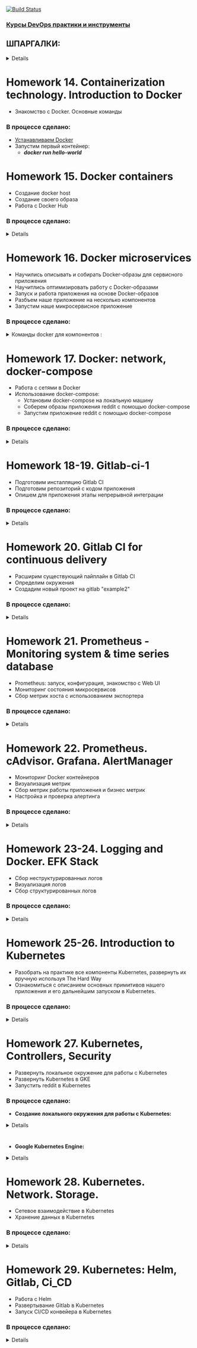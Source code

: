 [![Build Status](https://travis-ci.org/stv2509/microservices.svg?branch=master)](https://travis-ci.org/stv2509/microservices)


### [Курсы DevOps практики и инструменты](https://otus.ru/lessons/devops-praktiki-i-instrumenty/)


## ШПАРГАЛКИ:
<details><p>

## [Шпаргалка-1 с командами Docker](https://habr.com/ru/company/flant/blog/336654/)

## [Шпаргалка-2 с командами Docker](https://github.com/eon01/DockerCheatSheet)

## [Большой Docker FAQ: отвечаем на самые важные вопросы](https://xakep.ru/2015/06/04/docker-faq/)

## [Драйверы которые поддерживает docker-machine](https://docs.docker.com/machine/drivers/)

# [Grok-patterns](https://github.com/logstash-plugins/logstash-patterns-core/blob/master/patterns/grok-patterns)

#
# GOOGLE_APPLICATION_CREDENTIALS

<details><p>

```bash
API APIs & services -> Credentials. Create Credentials -> Service account key

New service account
Service account name любое
Role: owner
Key type: JSON
Create
export GOOGLE_APPLICATION_CREDENTIALS="[PATH]"
```
</p></details>

</p></details>

#
# Homework 14. Containerization technology. Introduction to Docker

 - Знакомство с Docker. Основные команды

### В процессе сделано:

 - [Устанавливаем Docker](https://docs.docker.com/install/linux/docker-ce/ubuntu/)
 - Запустим первый контейнер:
   - ***docker run hello-world***


# Homework 15. Docker containers

- Создание docker host
- Создание своего образа
- Работа с Docker Hub
 
### В процессе сделано:
<details>

- [Установим Docker machine](https://docs.docker.com/machine/install-machine/). docker-machine - встроенный в докер инструмент для создания хостов и установки на них docker engine. Имеет поддержку облаков и систем виртуализации (Virtualbox, GCP и др.)
- Создадим образ на GCP:
```bash
$ export GOOGLE_APPLICATION_CREDENTIALS=$HOME/gce-credentials.json
$ export GOOGLE_PROJECT=_ваш-проект_ (docker-234216)
$ docker-machine create --driver google \
--google-zone europe-west1-b \
--google-machine-type g1-small \
--google-machine-image $(gcloud compute images list --filter ubuntu-1604-lts --uri) \
docker-host
```
- <details><p>
  <summary>Создадим приложение монолит docker-monolith/ :</summary>
  
  - **docker-monolith/Dockerfile** - текстовое описание нашего образа

  - **docker-monolith/mongod.conf** - преподготовленный конфиг для mongodb

  - **docker-monolith/db_config** - содержит переменную со ссылкой на mongodb

  - **docker-monolith/start.sh** - скрипт запуска приложения

  - **docker-monolith/default-allow-9292.sh** - скрипт для проверки firewall

  </p></details>

- Выполним команду, чтобы собрать свой образ:
  - ***$ docker build -t reddit:latest .*** (Точка в конце обязательна, она указывает на путь до Docker-контекста, флаг -t задает тег для собранного образа)
- Запустить наш контейнер и проверим результат:
  - ***$ docker run --name reddit -d --network=host reddit:latest***
  - ***$ docker-machine ls***
- Разрешим входящий TCP-трафик на порт 9292, выполним:
  - ***docker-monolith/default-allow-9292.sh***
- **Docker Hub** - это облачный registry сервис от компании Docker. В него можно выгружать и загружать из него докер образы.
- Аутентифицируемся на docker hub и загрузим наш образ для использования в будущем:
  - ***$ docker login***
  - ***$ docker tag reddit:latest <your-login>/otus-reddit:1.0***
  - ***$ docker push <your-login>/otus-reddit:1.0***
</p></details>

#  
# Homework 16. Docker microservices

- Научились описывать и собирать Docker-образы для сервисного приложения
- Научитлись оптимизировать работу с Docker-образами
- Запуск и работа приложения на основе Docker-образов
- Разбъем наше приложение на несколько компонентов
- Запустим наше микросервисное приложение

### В процессе сделано:

<details><p>
<summary>Команды docker для компонентов :</summary>

#
- Соберем образы с нашими сервисами:
```
docker pull mongo:latest 
docker build -t stv2509/post:2.0 ./post-py 
docker build -t stv2509/comment:2.0 ./comment 
docker build -t stv2509/ui:2.0 ./ui
```
- Создадим специальную bridge-сеть **"reddit** для контейнеров, так как сетевые алиасы не работают в сети по умолчанию:
```
docker network create reddit
docker run -d --network=reddit --network-alias=post_db --network-alias=comment_db mongo:latest
docker run -d --network=reddit --network-alias=post stv2509/post:2.0
docker run -d --network=reddit --network-alias=comment stv2509/comment:2.0
docker run -d --network=reddit -p 9292:9292 stv2509/ui:2.0
```
- Запустим наши контейнеры:
```
docker volume create reddit_db

docker run -d --network=reddit -v reddit_db:/data/db --network-alias=post_db --network-alias=comment_db mongo:latest
docker run -d --network=reddit --network-alias=post stv2509/post:2.0
docker run -d --network=reddit --network-alias=comment stv2509/comment:2.0
docker run -d --network=reddit -p 9292:9292 stv2509/ui:2.0
```
</p></details>

#  
# Homework 17. Docker: network, docker-compose

- Работа с сетями в Docker
- Использование docker-compose:
  - Установим docker-compose на локальную машину
  - Соберем образы приложения reddit с помощью docker-compose
  - Запустим приложение reddit с помощью docker-compose

### В процессе сделано:

<details><p>

- None network driver:
  - ***docker run -ti --rm --network none joffotron/docker-net-tools -c ifconfig***
- Host network driver:
  - ***docker run -ti --rm --network host joffotron/docker-net-tools -c ifconfig***
  - ***docker-machine ssh docker-host ifconfig***
- Остановите все запущенные контейнеры:
  - ***docker kill $(docker ps -q)***
- Docker networks:
  - ***sudo ln -s /var/run/docker/netns /var/run/netns***
  - ***sudo ip netns***
- Bridge network driver:
  - Создадим bridge-сеть в docker:
    - ***docker network create reddit --driver bridge***
  - Запустим наш проект reddit с использованием bridge-сети и присвоим контейнерам имена
    - ***--name <name> (можно задать только 1 имя)***
    - ***--network-alias <alias-name> (можно задать множество алиасов)***
  ```bash
  > docker run -d --network=reddit --network-alias=post_db --networkalias=comment_db mongo:latest
  > docker run -d --network=reddit --network-alias=post <your-login>/post:1.0
  > docker run -d --network=reddit --network-alias=comment <your-login>/comment:1.0
  > docker run -d --network=reddit -p 9292:9292 <your-login>/ui:1.0
  ```
  - Запустим наш проект в 2-х bridge сетях:
    - Создадим docker-сети
	```bash
	> docker network create back_net --subnet=10.0.2.0/24
	> docker network create front_net --subnet=10.0.1.0/24
	```
	- Запустим контейнеры:
	```bash
	> docker run -d --network=front_net -p 9292:9292 --name ui <your-login>/ui:1.0
    > docker run -d --network=back_net --name comment <your-login>/comment:1.0
    > docker run -d --network=back_net --name post <your-login>/post:1.0
    > docker run -d --network=back_net --name mongo_db --network-alias=post_db --network-alias=comment_db mongo:latest
	```
	- Docker при инициализации контейнера может подключить к нему только 1 сеть. Поэтому нужно поместить контейнеры post и comment в обе сети.
	```bash
	> docker network connect <network> <container>
	> docker network connect front_net post
	> docker network connect front_net comment
	```
- Docker-compose
  - [Установка dockercompose](https://docs.docker.com/compose/install/#install-compose)
  - запустим приложение из директории **src/:**
    - ***docker-compose up -d -p new_project_name***
	- ***docker-compose ps***
  - Параметризованные параметры хранятся в отдельном файл c расширением **src/.env**
</p></details>
  
#  
# Homework 18-19. Gitlab-ci-1

- Подготовим инсталляцию Gitlab CI
- Подготовим репозиторий с кодом приложения
- Опишем для приложения этапы непрерывной интеграции

### В процессе сделано:

<details><p>

- Создадим instance при помощи terraform
  ```bash
  cd gitlab-ci/terraform/stage
  terraform apply
  TERRAFORM_STAGE="/vagrant_data/microservices/gitlab-ci/terraform/stage"
  export TERRAFORM_STAGE
  ```
- При помощи ansible установим docker и gitlab-ci
  - для установки docker используем готовую роль **"geerlingguy.docker"**
  - ansible запустит скрипт docker-compose.sh, кторый сгенерит файл docker-compose.yml, подставив ip-address из terraform
  - установим gitlab-ci, при помощи shell-модуля, т.к. ansible не работает с версией "docker-compose > 0.19"
  ```bash
  cd gitlab-ci/ansible
  ansible-playbook playbooks/gitlab-docker.yml
  ```
- Создадим группу "homework" и проект "example" в gitlab-ci, добавим в него новую ветку "gitlab-ci-1"
```bash
> git checkout -b gitlab-ci-1
> git remote add gitlab http://\<your-vm-ip\>/homework/example.git
> git push gitlab gitlab-ci-1
```
- Добавим в репозиторий файл ".gitlab-ci.yml"
- Запустим Runner и зарегистрируем его в интерактивном режиме
  - *http://\<your-vm-ip\>/ -> Settings -> CI/CD -> Runners settings*
  - *$ /srv/gitlab/start-runner.sh*

</p></details>
  
#  
# Homework 20. Gitlab CI for continuous delivery

- Расширим существующий пайплайн в Gitlab CI
- Определим окружения
- Создадим новый проект на gitlab "example2"

### В процессе сделано:

<details><p>

- В связи с нехваткой времени задачи с \*\* были временно пропущены

</p></details>

#  
# Homework 21. Prometheus - Monitoring system & time series database

- Prometheus: запуск, конфигурация, знакомство с Web UI
- Мониторинг состояния микросервисов
- Сбор метрик хоста с использованием экспортера


### В процессе сделано:
<details><p>

- Создадим правило фаервола для Prometheus и Puma:
  ```bash
  $ gcloud compute firewall-rules create prometheus-default --allow tcp:9090
  $ gcloud compute firewall-rules create puma-default --allow tcp:9292
  ```
- [Создадим Docker хост в GCE и запустим Prometheus](https://gist.githubusercontent.com/stv2509/b0894c38002903781bd3e6147f064bda/raw/cd10974d96f2d0c81a3cc7b171f52d78f411dec3/docker-machine-prometeus)
- Проверим работу Prometheus:
  - ***http://\<your-vm-ip\>:9090***
- Определим простой конфигурационный файл для сбора метрик с наших микросервисов:
  - **monitoring/prometheus/prometheus.yml**
- Создадим свой Docker образ prometheus:
  ```bash
  $ cd monitoring/prometheus/
  $ export USER_NAME=username
  $ docker build -t $USER_NAME/prometheus .
  ```
- Создадим образы микросервисов:
  ```bash
  $ cd src/*
  /src/ui $ bash docker_build.sh
  /src/post-py $ bash docker_build.sh
  /src/comment $ bash docker_build.sh
  ```
- Запустим наш Prometheus совместно с микросервисами:
  - **cd docker/**
  - **docker-compose up -d**
- Посмотрим список endpoint-ов, с которых собирает информацию Prometheus:
  - ***http://\<your-vm-ip\>:9090/targets***
- Состояние сервиса UI
  - В веб интерфейсе Prometheus выполните поиск по названию метрики *ui_health*
  - Остановим post сервис
    - **$ docker-compose stop post**
  - Посмотрим, не случилось ли чего плохого с сервисами, от которых зависит UI сервис. Наберем в строке выражений *ui_health_* и Prometheus нам предложит дополнить названия метрик.
    - *ui_health_comment_availability* - с сервисом все впорядке
    - *ui_health_post_availability* - с post сервисом все плох
  - Проблему мы обнаружили. Поднимем post сервис:
    - **docker-compose start post**
- **Exporters** - Программа, которая делает метрики доступными для сбора Prometheus
- Воспользуемся **Node Exporters** для сбора информации о работе Docker хоста
- Чтобы сказать Prometheus следить за еще одним сервисом, нам нужно добавить информацию о нем в конфиг **monitoring/prometheus/prometheus.yml:**
  ```bash
  scrape_configs:
  ...
  - job_name: 'node'
    static_configs:
      - targets:
        - 'node-exporter:9100'
  ```
- Соберем новый Docker для Prometheus:
  - **monitoring/prometheus $ docker build -t $USER_NAME/prometheus .**
- Пересоздадим наши сервисы
  ```bash
  $ docker-compose down
  $ docker-compose up -d
  ```
- Отправим собранные вами образы на DockerHub:
  ```bash
  $ docker login
  Login Succeeded
  $ docker push $USER_NAME/ui
  $ docker push $USER_NAME/comment
  $ docker push $USER_NAME/post
  $ docker push $USER_NAME/prometheus
  ```
</p></details>

#  
# Homework 22. Prometheus. cAdvisor. Grafana. AlertManager

- Мониторинг Docker контейнеров
- Визуализация метрик
- Сбор метрик работы приложения и бизнес метрик
- Настройка и проверка алертинга


### В процессе сделано:
<details><p>

- Добавлен cAdvisor
  - Добавим информацию о сервисе cAdvisor в конфигурацию Prometheus, чтобы он начал собирать метрики.
  - Не забываем открывать порты для новых сервисов
  - Пересоберем образ Prometheus с обновленной конфигурацией.
  - Запустим сервисы:
    ```bash
    $ docker-compose up -d
    $ docker-compose -f docker-compose-monitoring.yml up -d
    ```
  - Проверим работу cAdvisor:
    - ***http://\<your-vm-ip\>:8080***
  - Визуализация метрик. Grafana
  - Добавим сервис Grafana в docker-compose-monitoring.yml
    - **docker-compose -f docker-compose-monitoring.yml up -d grafana**
    - ***http://\<your-vm-ip\>:3000***
	- добавим источник данных **"Add data source":**
	```
	Name:    Prometheus Server
	Default: yes
	Type:    Prometheus
	URL:     http://prometeus:9090
	Access:  proxy
	```
  - Перейдем на сайт [Grafana](https://grafana.com/dashboards) и выберем в качестве источника данных нашу систему мониторинга Prometheus dashboard *"Docker and system monitoring"* (cAdvisor/Prometheus)
  - Нажмем загрузить *"json"* и сохраним его под именем **monitoring/grafana/dashboards/DockerMonitoring.json**
  - Откроем вновь веб интерфейс Grafana и выберем импортировать шаблон. Должен появиться набор графиков с информацией о состоянии хостовой системы и работе контейнеров.
- Сбор метрик приложения
  - Добавим информацию о *"post"* сервисе в конфигурацию Prometheus (prometheus.yml)
    ```bash
	scrape_configs:
    ...
     - job_name: 'post'
       static_configs:
         - targets:
           'post:5000'
    ```
  - Пересоздадим нашу Docker инфраструктуру мониторинга:
  ```bash
  $ docker-compose -f docker-compose-monitoring.yml down
  $ docker-compose -f docker-compose-monitoring.yml up -d
  ```
- Сохраним изменения дашборда и эспортируем его в JSON файл, который загрузим на нашу локальную машину
- "*Share dashboard*" -> "*Export*" -> "*Save to file*" -> **monitoring/grafana/dashboards/UI_Service_Monitoring.json**
- **Alertmanager** - дополнительный компонент для системы мониторинга **Prometheus**
  -  Соберем образ alertmanager:
    - ***monitoring/alertmanager $ docker build -t $USER_NAME/alertmanager .***
  - Добавим новый сервис в компоуз файл мониторинга
  ```bash
  services:
  ...
  alertmanager:
    image: ${USER_NAME}/alertmanager
    command:
      - '--config.file=/etc/alertmanager/config.yml'
    ports:
      - 9093:9093
  ```
  - Создадим файл ***monitoring/prometheus/alerts.yml*** определим условия при которых должен срабатывать алерт и посылаться *Alertmanager-у*
  - Добавим операцию копирования данного файла в ***monitoring/prometheus/Dockerfile:***
    - **ADD alerts.yml /etc/prometheus/**
  - Добавим информацию о правилах, в конфиг ***microservices/monitoring/prometheus/prometheus.yml***
    ```bash
	global:
       scrape_interval: '5s'
    ...
    rule_files:
      - 'alerts.yml'
    alerting:
      alertmanagers:
        - scheme: http
    static_configs:
      - targets:
        - 'alertmanager:9093'
    ```
  - Пересоберем образ Prometheus (cd monitoring/prometheus):
    - **$ docker build -t $USER_NAME/prometheus .**
  - Пересоздадим нашу Docker инфраструктуру мониторинга:
  ```bash
  $ docker-compose -f docker-compose-monitoring.yml down
  $ docker-compose -f docker-compose-monitoring.yml up -d
  ```
  - Алерты можно посмотреть в веб интерфейсе Prometheus ***Alerts***
  - Остановим один из сервисов и подождем одну минуту
    - ***$ docker-compose stop post***
  - В **slack** канал должно придти сообщение
	```bash
	AlertManager APP [1:35 PM]
       [FIRING:1] InstanceDown (post:5000 post page)
	```
- Отправим собранные нами образы на DockerHub:
  ```bash
  $ docker login
  Login Succeeded
  $ docker push $USER_NAME/ui
  $ docker push $USER_NAME/comment
  $ docker push $USER_NAME/post
  $ docker push $USER_NAME/prometheus
  ```
</p></details>

#  
# Homework 23-24. Logging and Docker. EFK Stack

- Сбор неструктурированных логов
- Визуализация логов
- Сбор структурированных логов

### В процессе сделано:
<details><p>

- [Создадим Docker хост в GCE и настроим локальное окружение на работу с ним](https://gist.github.com/stv2509/4fe8a00f834e3baf1572b8724a2a9110)
- Создадим образы микросервисов:
  ```bash
  $ cd src/*
  /src/ui      $ bash docker_build.sh
  /src/post-py $ bash docker_build.sh
  /src/comment $ bash docker_build.sh
  ```
- Создадим отдельный compose-файл для нашей системы логирования **docker/docker-compose-logging.yml**
- Создадим файл конфигурации для *Fluentd* **logging/fluentd/fluent.conf**
- Создадим образ *Fluentd* с нужной нам конфигурацией **logging/fluentd/Dockerfile**
  - **docker build -t $USER_NAME/fluentd .**
- Запустите сервисы приложения из директории **docker/:**
  - **$ docker-compose up -d**
- Просмотрим логи post-сервиса:
  - **docker/ $ docker-compose logs -f post**
  - создадим несколько постов, понаблюдаем за терминалом
- Отправка логов во *Fluentd*
  - Определим драйвер логирования для сервиса *post* в **docker/docker-compose.yaml:**
  ```bash
  ...
  post:
   ...
    logging:
      driver: "fluentd"
      options:
        fluentd-address: localhost:24224
        tag: service.post
  ```
- Запустим систему логирования и перезапустим сервисы:
  ```bash
  $ docker-compose -f docker-compose-logging.yml up -d
  $ docker-compose down
  $ docker-compose up -d
  ```
- Добавим фильтр для парсинга json логов **logging/fluentd/fluent.conf:**
  ```bash
  <source>
    @type forward
    port 24224
    bind 0.0.0.0
  </source>
  
  <filter service.post>
    @type parser
    format json
    key_name log
  </filter>
  
  <match *.**>
    @type copy
    ...
  ```
- Персоберем образ и перезапустим сервисы:
  ```bash
  logging/fluentd $ docker build -t $USER_NAME/fluentd .
  docker/ $ docker-compose -f docker-compose-logging.yml up -d fluentd
  ```
- Создадим пару новых постов и поиск по ним в **Kibana**:
  - search ***event: post_create***
- Неструктурированные логи:
  - Определим для ui сервиса драйвер для логирования *fluentd* в **docker/docker-compose.yml**
  ```bash
  ui:
  ...
    logging:
      driver: "fluentd"
      options:
        fluentd-address: localhost:24224
        tag: service.ui
  ```
  - Перезапустим ui сервис:
  ```bash
  $ docker-compose stop ui
  $ docker-compose rm ui
  $ docker-compose up -d
  ```
  - Добавим фильтр для парсинга логов ui используем **grok**-шаблоны **logging/fluentd/fluent.conf:**
  ```bash
  <filter service.ui>
    @type parser
    format grok
    grok_pattern service=%{WORD:service} \| event=%{WORD:event} \| request_id=%{GREEDYDATA:request_id} \|
    message='%{GREEDYDATA:message}'
    key_name message
    reserve_data true
  </filter>
  ```
  - Перезапустим сервисы:
  ```bash
  logging/fluentd $ docker build -t $USER_NAME/fluentd .
  $ docker-compose -f docker-compose-logging.yml down
  $ docker-compose -f docker-compose-logging.yml up -d
  ```
  - Проверим результат.
</p></details>

#  
# Homework 25-26. Introduction to Kubernetes

- Разобрать на практике все компоненты Kubernetes, развернуть их вручную используя The Hard Way
- Ознакомиться с описанием основных примитивов нашего приложения и его дальнейшим запуском в Kubernetes.

### В процессе сделано:
<details><p>

- Создадим первый Deployment manifest **kubernetes/reddit/post-deployment.yml:**
  ```bash
  ---
  apiVersion: apps/v1beta2
  kind: Deployment
  metadata:
    name: post-deployment
  spec:
    replicas: 1
    selector:
      matchLabels:
        app: post
    template:
      metadata:
        name: post
        labels:
          app: post
      spec:
        containers:
        - image: USER_NAME/post
          name: post
  ```
- Пройдите [Kubernetes The Hard Way](https://github.com/kelseyhightower/kubernetes-the-hard-way)
- Проверить, что **kubectl apply -f** проходит по созданным до этого deployment-ам (ui, post, mongo, comment) и поды запускаются:
  ```bash
  $ kubectl get pods -o wide
  NAME                                  READY   STATUS    RESTARTS   AGE   IP           NODE       NOMINATED NODE
  busybox-bd8fb7cbd-mpf5k               1/1     Running   0          59m   10.200.1.2   worker-1   <none>
  comment-deployment-6df88f7fb8-7j5vt   1/1     Running   0          14m   10.200.2.3   worker-2   <none>
  mongo-deployment-57b8d4d88c-ggx7n     1/1     Running   0          13m   10.200.2.4   worker-2   <none>
  nginx-dbddb74b8-2vhxc                 1/1     Running   0          46m   10.200.1.3   worker-1   <none>
  post-deployment-55bdc66fcd-rhjjw      1/1     Running   0          21m   10.200.0.3   worker-0   <none>
  ui-deployment-795cdbb698-bn2s8        1/1     Running   0          14m   10.200.0.4   worker-0   <none>
  ```
</p></details>

#  
# Homework 27. Kubernetes, Controllers, Security

- Развернуть локальное окружение для работы с Kubernetes
- Развернуть Kubernetes в GKE
- Запустить reddit в Kubernetes

### В процессе сделано:

- **Создание локального окружения для работы с Kubernetes:**
<details><p>

- Подготовим локальное окружение:
  - Установим **[kubectl](https://kubernetes.io/docs/tasks/tools/install-kubectl/)**
  - Директории **~/.kube** - содержит служебную инфу для kubectl (конфиги, кеши, схемы API)
  - Установим **[VirtualBox](https://www.virtualbox.org/wiki/Downloads)**
  - Установим **[minikube](https://kubernetes.io/docs/tasks/tools/install-minikube/)**
- Запустим наш Minukube-кластер:
  - **$ minikube start --cpus 2 --memory 1024 --disk-size 10g**
- Проверим, что кластер развернут:
  ```bash
  $ kubectl get nodes
    NAME       STATUS    ROLES     AGE       VERSION
    minikube   Ready     master    4m        v1.14.0
  ```
- Порядок конфигурирования **kubectl**:
  - Создать cluster:
    -  $ kubectl config set-cluster ... **cluster_name**
  - Создать данные пользователя (credentials)
    - $ kubectl config set-credentials ... **user_name**
  - Создать контекст
    - $ kubectl config set-context **context_name** --cluster=**cluster_name** --user=**user_name**
  - Использовать контекст
    - $ kubectl config use-context **context_name**
  - Посмотреть текущий контекст
  ```bash
  $ kubectl config current-context
    minikube
  ```
  - Посмотреть список всех контекстов
  ```bash
  $ kubectl config get-contexts
  CURRENT       NAME                 CLUSTER                 AUTHINFO    NAMESPACE
          kubernetes-the-hard-way   kubernetes-the-hard-way   admin
    *     minikube                  minikube                  minikube
  ```
- Запустим приложение:
  ```bash  
  $ kubectl apply -f kubernetes/reddit/ui-deployment.yml
  deployment.apps/ui created
  ```
- Пробросим сетевые порты POD-ов на локальную машину
  ```bash
  $ kubectl get pods --selector component=ui
  $ kubectl port-forward <pod-name> 8080:9292  # (local-port:pod-port)
  ```
- Зайдем в браузере на **http://localhost:8080**, UI работает.
- Подключим остальные компоненты
  ```bash
  $ kubectl apply -f comment-deployment.yml
  $ kubectl apply -f post-deployment.yml
  ```
- Для связи компонент между собой и с внешним миром используется объект **Service**
  - **$ kubectl apply -f kubernetes/reddit/comment-service.yml**
  - Посмотрите по label-ам соответствующие POD-ы:
  ```bash
  $ kubectl describe service comment | grep Endpoints
  Endpoints:         172.17.0.11:9292,172.17.0.12:9292,172.17.0.13:9292
  
  $ kubectl exec -ti <pod-name> nslookup comment
  nslookup: can't resolve '(null)': Name does not resolve

  Name:      comment
  Address 1: 10.104.40.232 comment.default.svc.cluster.local
  ```
  - Сделаем Service для БД comment: **kubernetes/reddit/comment-mongodb-service.yml**
  - Сделаем Service для БД post: **kubernetes/reddit/post-mongodb-service.yml**
- Обеспечим доступ к ui-сервису снаружи **kubernetes/reddit/ui-service.yml**
  - Тип сервиса **NodePort** - на каждой ноде кластера открывает порт из диапазона **30000-32767** и переправляет трафик с этого порта на тот, который указан в **targetPort Pod** (похоже на стандартный expose в docker)
  ```bash
  ...
  spec:
   type: NodePort
   ports:
   - nodePort: 32092
     port: 9292
     protocol: TCP
     targetPort: 9292
  ...
  ```
- Minikube может перенаправлять на web-странцы с сервисами которые были помечены типом **NodePort**
  ```bash
  C:\Users\1>minikube service list
  |-------------|------------|-----------------------------|
  |  NAMESPACE  |    NAME    |             URL             |
  |-------------|------------|-----------------------------|
  | default     | comment    | No node port                |
  | default     | comment-db | No node port                |
  | default     | kubernetes | No node port                |
  | default     | post       | No node port                |
  | default     | post-db    | No node port                |
  | default     | ui         | http://192.168.99.100:32092 |
  | kube-system | kube-dns   | No node port                |
  |-------------|------------|-----------------------------|
  ```
- Получим список расширений:
  ```bash
  $ minikube addons list
  - addon-manager: enabled
  - dashboard: enabled
  - default-storageclass: enabled
  - efk: disabled
  - freshpod: disabled
  - gvisor: disabled
  - heapster: disabled
  - ingress: disabled
  - logviewer: disabled
  - metrics-server: disabled
  - nvidia-driver-installer: disabled
  - nvidia-gpu-device-plugin: disabled
  - registry: disabled
  - registry-creds: disabled
  - storage-provisioner: enabled
  - storage-provisioner-gluster: disabled
  ```
- Включим и зайдем в Dashboard:
  ```bash
  $ minikube service kubernetes-dashboard -n kube-system
  
  $ minikube dashboard --url
  -   Enabling dashboard ...
  -   Verifying dashboard health ...
  -   Launching proxy ...
  -   Verifying proxy health ...
  http://127.0.0.1:3561/api/v1/namespaces/kube-system/services/http:kubernetes-dashboard:/proxy/
  ```
- **Namespace:**
- Cоздадим свой Namespace **kubernetes/reddit/dev-namespace.yml**
  - **$ kubectl apply -f dev-namespace.yml**
- Запустим приложение в **dev** неймспейсе:
  - **$ kubectl apply -n dev -f ...**
  - Если возник конфликт портов у ui-service, то убираем из описания значение **NodePort**
- Смотрим результат:
  - **$ minikube service ui -n dev**
- Добавим информацию об окружении внутрь контейнера UI **kubernetes/reddit/ui-deployment.yml**:
  ```bash
  ...
  spec:
    containers:
    - image: USER_NAME/ui
      name: ui
      env:
      - name: ENV
        valueFrom:
          fieldRef:
            fieldPath: metadata.namespace
  ```
- Смотрим результат:
  - **$ minikube service ui -n dev**
  - В заголовке появиться **dev:** *"Microservices Reddit in* **dev** *ui-8644b898fd-h8wkm container"*
</p></details>

#

- **Google Kubernetes Engine:**
<details><p>

- Зайдите в свою gcloud console, перейдите в *"kubernetes clusters"*
- Нажмите *"создать Cluster"*
- Жмем *"Создать"* и ждем, пока поднимется кластер
- Подключимся к GKE для запуска нашего приложения:
  - Нажмите *"Connect"* и скопируйте команду вида:
  **$ gcloud container clusters get-credentials cluster-1 --zone europe-west1-b --project docker-182508**
  - Введите в консоли скопированную команду. В результате в файл **~/.kube/config** будут добавлены **user**, **cluster** и **context** для подключения к кластеру в **GKE.**
  - Проверьте, что текущий контекст будет выставлен для подключения к этому кластеру
    - **$ kubectl config current-context**
- Запустим наше приложение в GKE:
  - Создадим dev namespace
    - **$ kubectl apply -f ./kubernetes/reddit/dev-namespace.yml**
  - Задеплоим все компоненты приложения в namespace dev
    - **$ kubectl apply -f ./kubernetes/reddit/ -n dev**
- Создайте правила firewall и откройте порты **tcp:30000-32767** kubernetes для публикации сервисов
- Посмотрим внешний IP-адрес любой ноды из кластера
  ```bash
   $ kubectl get nodes -o wide
  NAME                                                STATUS   ROLES    AGE   VERSION           EXTERNAL-IP      
  gke-standard-cluster-1-default-pool-3fc50298-2t9b   Ready    <none>   15m   v1.10.12-gke.14   35.195.212.157 
  gke-standard-cluster-1-default-pool-3fc50298-mdls   Ready    <none>   17m   v1.10.12-gke.14   35.195.109.252
  ```
- Найдите порт публикации сервиса ui
  ```bash
  $ kubectl describe service ui -n dev | grep NodePort
    Type: NodePort
    NodePort: <unset> 31474/TCP
  ```
- Идем по адресу **http://\<node-ip\>:\<NodePort\>** наш сервис работает.
- Запустим [Dashboard](https://kubernetes.io/docs/tasks/access-application-cluster/web-ui-dashboard/) для кластера GKE
 - Kubernetes Engine -> Clusters -> EDIT -> Add-ons -> Kubernetes dashboard -> Enabled
 - **$ kubectl proxy**
 - Заходим по адресу *http://localhost:8001/ui* (Жмем "SKIP") или *http://localhost:8001/api/v1/namespaces/kube-system/services/https:kubernetes-dashboard:/proxy/#!/login*
 - У dashboard не хватает прав, чтобы посмотреть на кластер, его не пускает **RBAC**
 - Назначим нашему *Service Account* роль с достаточными правами на просмотр информации о кластере
   - **$ kubectl create clusterrolebinding kubernetes-dashboard --clusterrole=cluster-admin --serviceaccount=kube-system:kubernetes-dashboard**
 - Снова зайдем по адресу *http://localhost:8001/ui* - dashboard работает
</p></details>

#  
# Homework 28. Kubernetes. Network. Storage.

- Сетевое взаимодействие в Kubernetes
- Хранение данных в Kubernetes

### В процессе сделано:
<details><p>

- **[LoadBalancer](https://kubernetes.io/docs/concepts/services-networking/service/#loadbalancer)**
  - Настроим соответствующим образом Service UI **ui-service.yml**
  ```bash
  ....
  spec:
    type: LoadBalancer # Тип LoadBalancer
    ports:
    - port: 80         # Порт, который будет открыт на балансировщике
      nodePort: 32092  # на ноде будет открыт порт, но нам он не нужен и его можно даже убрать
      protocol: TCP
      targetPort: 9292 # Порт POD-а
  ...
  ```
  - **$ kubectl apply -f ./kubernetes/reddit/ui-service.yml -n dev**
  - Проверим, что получилось:
  ```bash
  $ kubectl get service -n dev --selector component=ui
  NAME   TYPE           CLUSTER-IP    EXTERNAL-IP   PORT(S)        AGE
  ui     LoadBalancer   10.7.242.18   <pending>     80:31372/TCP   1h
  ```
  - Немного подождем и проверим еще раз, появился **"EXTERNAL-IP"**
  ```bash
  $ kubectl get service -n dev --selector component=ui
  NAME   TYPE           CLUSTER-IP    EXTERNAL-IP     PORT(S)        AGE
  ui     LoadBalancer   10.7.242.18   104.199.87.67   80:31372/TCP   1h
  ```
  - Наш IP-адрес для доступа **104.199.87.67:80**
  - Откроем консоль GCP и посмотрим созданное правило балансировки:
    - **GCP -> Network services -> Load balancer details**
- **[Ingress](https://kubernetes.io/docs/concepts/services-networking/ingress/)**
  - Сами по себе Ingress’ы это просто правила. Для их применения нужен **Ingress Controller**
  - Ingress Controller (В отличие от остальных контроллеров k8s - он не стартует вместе с кластером.) - это скорее плагин (а значит и отдельный POD), который состоит из 2-х функциональных частей:
    - Приложение, которое отслеживает через k8s API новые объекты Ingress и обновляет конфигурацию балансировщика
    - Балансировщик (Nginx, haproxy, traefik,...), который и занимается управлением сетевым трафиком
	- Создадим Ingress **kubernetes/reddit/ui-ingress.yml** для сервиса UI
	- В **GCP -> Network services -> Load balancer details** должно появиться наше правило.
	- Посмотрим в сам кластер:
	```bash
	$ kubectl get ingress -n dev
    NAME   HOSTS   ADDRESS       PORTS   AGE
    ui     *       34.96.85.47   80      10m
	```
	- У нас 2 балансировщика для 1 сервиса, уберем один балансировщик из **kubernetes/reddit/ui-service.yml:**
	```bash
	...
	spec:
      type: NodePort
      ports:
      - port: 9292
        protocol: TCP
        targetPort: 9292
	...
	```
	- **$ kubectl apply -f kubernetes/reddit/ui-service.yml -n dev**
	- Заставим работать Ingress Controller как классический веб - **kubernetes/reddit/ui-ingress.yml:**
	```bash
	---
    apiVersion: extensions/v1beta1
    kind: Ingress
    metadata:
      name: ui
    spec:
      rules:
      - http:
        paths:
        - path: /*
        backend:
          serviceName: ui
          servicePort: 9292
	```
	- **$ kubectl apply -f kubernetes/reddit/ui-ingress.yml**. Может долго запускаться. Ждите.
- **[Secret](https://kubernetes.io/docs/concepts/configuration/secret/)**
  - Защитим наш сервис с помощью TLS.
  ```bash
  $ kubectl get ingress -n dev
    NAME   HOSTS   ADDRESS       PORTS   AGE
    ui     *       34.96.85.47   80      3h
    
  $ openssl req -x509 -nodes -days 365 -newkey rsa:2048 -keyout tls.key -out tls.crt -subj "/CN=34.96.85.47"
    
  $ kubectl create secret tls ui-ingress --key tls.key --cert tls.crt -n dev
  
  #Проверить можно командой
  $ kubectl describe secret ui-ingress -n dev
  ```
  - Настроим Ingress на прием только HTTPS траффика **kubernetes/reddit/ui-ingress.yml:**
  ```bash
  ...
  apiVersion: extensions/v1beta1
  kind: Ingress
  metadata:
    name: ui
    annotations:
      kubernetes.io/ingress.allow-http: "false"  # Отключаем проброс HTTP
  spec:
    tls:
      - secretName: ui-ingress  # Подключаем наш сертификат
    backend:
      serviceName: ui
      servicePort: 9292
  ```
  - Применим конфигурацию
    - **$ kubectl apply -f ui-ingress.yml -n dev**
  - Откроем консоль GCP и посмотрим, что осталось одно созданное правило HTTPS(443) балансировки:
    - **GCP -> Network services -> Load balancer details** или
	- **$ kubectl.exe get ingress -n dev**
  - Если осталось еще правило HTTP(80), тогда нужно его вручную удалить и пересоздать:
  ```bash
  $ kubectl delete ingress ui -n dev
  $ kubectl apply -f ui-ingress.yml -n dev
  ```
  - Заходим на страницу нашего приложения по https, подтверждаем исключение безопасности (у нас сертификат самоподписанный) и видим что все работает. Правила Ingress могут долго применяться, если не получилось зайти с первой попытки - подождите и попробуйте еще раз
  - **kubectl describe ingress -n dev**
  - Запишем пункты выше в манифест **kubernetes/reddit/ui-ingress-secret.yml**
- **[Network Policy](https://kubernetes.io/docs/concepts/services-networking/network-policies/)**  - инструмент для декларативного описания потоков трафика. Ограничим трафик, поступающий на mongodb отовсюду, кроме сервисов post и comment.
  - Включим Network Policy в GCP
  ```bash
  # Найдем имя кластера
  $ gcloud beta container clusters list
    NAME                LOCATION        MASTER_VERSION  MASTER_IP     MACHINE_TYPE   NODE_VERSION  NUM_NODES  STATUS
    standard-cluster-1  europe-west1-b  1.11.8-gke.6    35.233.64.87  n1-standard-1  1.11.8-gke.6  2          RUNNING

  # Включим network-policy для GKE.
  $ gcloud beta container clusters update standard-cluster-1 --zone=europe-west1-b --update-addons=NetworkPolicy=ENABLED
  Updating standard-cluster-1...
  ...........................done.
  
  $ gcloud beta container clusters update standard-cluster-1 --zone=europe-west1-b  --enable-network-policy
  Do you want to continue (Y/n)?
  Updating standard-cluster-1...
  .done.
  ```
  - Создадим манифест для mongo **kubernetes/reddit/mongo-network-policy.yml** и применим
    - **$ kubectl apply -f mongo-network-policy.yml -n dev**
  - Посмотрим на созданные правила
    - **$ kubectl describe NetworkPolicy -n dev**
- **[Хранилище для базы](https://kubernetes.io/docs/concepts/storage/volumes/)
  - Подключим volume в **kubernetes/reddit/mongo-deployment.yml**
  Тип Volume **emptyDir.** При создании пода с таким типом просто создается пустой docker volume.
  При остановке POD’a содержимое **emtpyDir** удалится навсегда.
  ```bash
  ---
  apiVersion: apps/v1beta1
  kind: Deployment
  metadata:
    name: mongo
  ...
      spec:
        containers:
          - image: mongo:lates
            name: mongo
            volumeMounts:
            - name: mongo-persistent-storage
              mountPath: /data/db
      volumes:
        - name: mongo-persistent-storage
          emptyDir: {}
  ```
  - Создадим диск в Google Cloud
    - **gcloud compute disks create --size=25GB --zone=europe-west1-b reddit-mongo-disk**
  - Добавим новый Volume в **kubernetes/reddit/mongo-deployment.yml**
  ```bash
  ---
  apiVersion: apps/v1beta1
  kind: Deployment
  metadata:
    name: mongo
  ...
      spec:
        containers:
          - image: mongo:lates
            name: mongo
            volumeMounts:
            - name: mongo-persistent-storage
              mountPath: /data/db
      volumes:
        - name: mongo-gce-pd-storage
          gcePersistentDisk:
            pdName: reddit-mongo-disk
            fsType: ext4  
  ```
  - **$ kubectl apply -f mongo-deployment.yml -n dev**
  - Создадим post и удалим *deployment*
    - **$ kubectl delete deploy mongo -n dev**
  - Заново подключим *deployment* и проверим, что post остался на месте.
- **[PersistentVolume ](https://kubernetes.io/docs/concepts/storage/persistent-volumes/)**
  - Создадим описание PersistentVolume **kubernetes/reddit/mongo-volume.yml**
  ```bash
  ---
  apiVersion: v1
  kind: PersistentVolume
  metadata:
    name: reddit-mongo-disk
  spec:
    capacity:
      storage: 25Gi
    accessModes:
      - ReadWriteOnce
    persistentVolumeReclaimPolicy: Retain
    gcePersistentDisk:
      fsType: "ext4" 
      pdName: "reddit-mongo-disk"
  ```
  - Добавим PersistentVolume в кластер
   - **$ kubectl apply -f mongo-volume.yml -n dev**
  - Мы создали ресурс дискового хранилища, распространенный на весь кластер, в виде **PersistentVolume.**
- **[PersistentVolumeClaim](https://kubernetes.io/docs/concepts/storage/persistent-volumes/#persistentvolumeclaims)**
  - Создадим описание PersistentVolumeClaim (PVC) **kubernetes/reddit/mongo-claim.yml**
  ```bash
  ---
  kind: PersistentVolumeClaim
  apiVersion: v1
  metadata:
    name: mongo-pvc
  spec:
    accessModes:
      - ReadWriteOnce
    resources:
      requests:
        storage: 15Gi
  ```
  - **$ kubectl apply -f mongo-claim.yml -n dev**
  - **$ kubectl describe storageclass standard -n dev**
  - Подключим PVC к нашим Pod'ам **kubernetes/reddit/mongo-deployment.yml**
  ```bash
  ---
  apiVersion: apps/v1beta1
  kind: Deployment
  metadata:
  name: mongo
  ...
    spec:
    containers:
    - image: mongo:latest
      name: mongo
      volumeMounts:
        - name: mongo-persistent-storage
          mountPath: /data/db
    volumes:
      - name: mongo-persistent-storage  # Имя PersistentVolumeClame'а
        persistentVolumeClaim:
          claimName: mongo-pvc
  ```
  - Обновим описание нашего Deployment’а
    - **$ kubectl apply -f mongo-deployment.yml -n dev**
- Создадим **StorageClass** Fast: **kubernetes/reddit/storage-fast.yml**
  - Добавим StorageClass в кластер
    - **$ kubectl apply -f storage-fast.yml -n dev**
- **PVC + StorageClass**
  - Создадим описание PersistentVolumeClaim **kubernetes/reddit/mongo-claim-dynamic.yml**
    - Добавим StorageClass в кластер
    - **$ kubectl apply -f mongo-claim-dynamic.yml -n dev**
  - Подключим PVC к нашим Pod'ам **kubernetes/reddit/mongo-deployment.yml**
  ```bash
  ---
  apiVersion: apps/v1beta1
  kind: Deployment
  metadata:
  name: mongo
  ...
    spec:
    containers:
    - image: mongo:latest
      name: mongo
      volumeMounts:
        - name: mongo-persistent-storage
          mountPath: /data/db
    volumes:
      - name: mongo-persistent-storage  # Имя PersistentVolumeClame'а
        persistentVolumeClaim:
          claimName: mongo-pvc-dynamic  # Обновим PersistentVolumeClaim
  ```
  - Обновим описание нашего Deployment’а
    - **$ kubectl apply -f mongo-deployment.yml -n dev**
- Посмотрим какие в итоге у нас получились **PersistentVolume'ы:**
  ```bash
  $ kubectl get persistentvolume -n dev
  NAME                                       CAPACITY   ACCESS MODES   RECLAIM POLICY   STATUS      CLAIM                   STORAGECLASS   REASON   AGE
  pvc-05270d79-6b42-11e9-b8fc-42010a84014d   15Gi       RWO            Delete           Bound       dev/mongo-pvc           standard                36m
  pvc-976f7c75-6b46-11e9-b8fc-42010a84014d   10Gi       RWO            Delete           Bound       dev/mongo-pvc-dynamic   fast                    3m
  reddit-mongo-disk                          25Gi       RWO            Retain           Available                                                   42m
  ```
  - *STATUS* - Статус PV по отношению к Pod'ам и Claim'ам
  - *CLAIM* - К какому Claim'у привязан данный PV
  - *STORAGECLASS* - StorageClass данного PV
- На созданные Kubernetes'ом диски можно посмотреть в *GCP -> Compute Engine -> Disks*
</p></details>

#  
# Homework 29. Kubernetes: Helm, Gitlab, Ci_CD

- Работа с Helm
- Развертывание Gitlab в Kubernetes
- Запуск CI/CD конвейера в Kubernetes


### В процессе сделано:
<details><p>

- [Установим Helm](https://github.com/helm/helm/releases)
<details><p>

- Установим серверную часть Helm’а - **Tiller**
  ```bash
  $ kubectl apply -f kubernetes/tiller.yml
  
    #Теперь запустим tiller-сервер
  $ helm init --service-account tiller
  
    #Проверим
  $ kubectl get pods -n kube-system --selector app=helm
  NAME                             READY   STATUS    RESTARTS   AGE
  tiller-deploy-54fc6d9ccc-62r54   1/1     Running   0          1d
  ```
- Создайте директорию **kubernetes/Charts**
- Helm предпочитает **.yaml**
- Создадим файл-описание chart’а ui **kubernetes/Charts/ui/Chart.yaml**
- Создадим директорию **ui/templates** и перенесем в неё все манифесты, разработанные ранее для сервиса ui (ui-service, ui-deployment, ui-ingress). Уберем префикс *'ui-'*) и поменяем расширение на **.yaml**)
- Установим *Chart*
  ```bash
  $ helm install --name test-ui-1 ui/  # Где test-ui-1 - имя релиза
  
  # Посмотрим, что получилось
  $ helm ls
  NAME            REVISION        UPDATED                         STATUS          CHART           APP VERSION     NAMESPACE
  test-ui-1       1               Thu May  2 14:12:04 2019        DEPLOYED        ui-1.0.0        1               default
  ```
- Сделаем шаблон из файла **ui/templates/service.yaml** для запуска нескольких экземпляров (релизов).
  ```bash
  ...
  metadata:
    name: {{ .Release.Name }}-{{ .Chart.Name }} # Уникальное имя запущенного ресурса
    ...
	release: {{ .Release.Name }} # Помечаем, что сервис из конкретного релиза
  selector:
    ...
    release: {{ .Release.Name }} # Выбираем POD-ы только из этого релиза
  ```
- Шаблонизируем подобным образом остальные манифесты
- Определим значения собственных переменных в файле **kubernetes/Charts/ui/values.yaml**
- Попробуем установить несколько релизов *ui*
  ```bash
  $ helm install kubernetes/Charts/ui/  --name ui-1
  $ helm install kubernetes/Charts/ui/  --name ui-2
  $ helm install kubernetes/Charts/ui/  --name ui-3
  
    # Должны появиться 3 ингресса
  $ kubectl get ingress
  NAME      HOSTS   ADDRESS          PORTS   AGE
  ui-1-ui   *       35.190.67.102    80      8m
  ui-2-ui   *       34.96.85.47      80      7m
  ui-3-ui   *       35.244.168.219   80      7m
  ```
- Шаблонизируем сервисы *comment* и *post*  
- Итоговая структура должна выглядеть так

  kubernetes/Charts/
  |-- comment
  |   |-- Chart.yaml
  |   |-- templates
  |   |   |-- deployment.yaml
  |   |   `-- service.yaml
  |   `-- values.yaml
  |-- post
  |   |-- Chart.yaml
  |   |-- templates
  |   |   |-- deployment.yaml
  |   |   `-- service.yaml
  |   `-- values.yaml
  |-- reddit
  `-- ui
      |-- Chart.yaml
      |-- templates
      |   |-- deployment.yaml
      |   |-- ingress.yaml
      |   `-- service.yaml
      `-- values.yaml
	  
- **Helper** - это написанная нами функция. Шаблоны этих функция распологаются в файле **_helpers.tpl**
- Пример функции **comment.fullname(kubernetes/Charts/comment/templates/_helpers.tpl), :**
  ```bash
  {{- define "comment.fullname" -}}
  {{- printf "%s-%s" .Release.Name .Chart.Name }}
  {{- end -}}
  
  # которая в результате выдаст то же, что и:
  {{ .Release.Name }}-{{ .Chart.Name }}
  ```
- Вызов функции
  ```bash
  {{ template "comment.fullname" . }}
  ```
  - *"template"* - Функция template
  - *"comment.fullname"* - Название функции для импорта
  - *"."* - область видимости всех переменных для импорта (можно передать .Chart, тогда .Values не будут доступны внутри функции).
  
- **Управление зависимостями:**
  - Создадим единый Chart *kubernetes/Charts/reddit/**, который объединит наши компоненты
  - В директории Chart’а reddit создадим файл **kubernetes/Charts/reddit/requirements.yaml**
  ```bash
  dependencies:
  - name: ui			# Имя и версия должны совпадать
    version: "1.0.0"    # с содеражанием ui/Chart.yml
    repository: "file://../ui"   # Путь относительно расположения самого requiremetns.yml
  - name: post
    version: 1.0.0
    repository: file://../post
  - name: comment
    version: 1.0.0
    repository: file://../comment
  ```
  - В директории **kubernetes/Charts/reddit/** выполним команду:
    - **$ helm dep update**
  - Chart для базы данных найдем в общедоступном helm репозитории:
  ```bash
  $ helm search mongo
  NAME                                    CHART VERSION   APP VERSION     DESCRIPTION
  stable/mongodb                          5.16.4          4.0.9           NoSQL document-oriented database that stores JSON-like do...
  stable/mongodb-replicaset               3.9.2           3.6             NoSQL document-oriented database that stores JSON-like do...
  ```
  - Добавим его в **reddit/requirements.yaml**
  ```bash
  dependencies:
   ...
   - name: comment
     version: 1.0.0
     repository: file://../comment
   - name: mongodb
     version: 5.16.4
     repository: https://kubernetes-charts.storage.googleapis.com
  ```
    - В директории **kubernetes/Charts/reddit/** обновим зависимости:
    - **$ helm dep update**
  - Установим наше приложение:
    - **$ helm.exe install kubernetes/Charts/reddit/ --name reddit-test**
  - Добавим в **kubernetes/Charts/ui/templates/deployment.yaml** переменные окружения,
  чтобы UI-сервис знал как правильно ходить в *post* и *comment* сервисы:
  ```bash
   spec:
    containers:
    ...
      env:
        - name: POST_SERVICE_HOST
          value: {{ .Values.postHost | default (printf "%s-post" .Release.Name) }}
        - name: POST_SERVICE_PORT
          value: {{ .Values.postPort | default "5000" | quote }}
        - name: COMMENT_SERVICE_HOST
          value: {{ .Values.commentHost | default (printf "%s-comment" .Release.Name) }}
        - name: COMMENT_SERVICE_PORT
          value: {{ .Values.commentPort | default "9292" | quote }}  # 'quote' функция для добавления кавычек. Для чисел и булевых значений это важно
        - name: ENV
  ```
  - Не забудте описать созданные переменные в конфигурации Chart’а **kubernetes/Charts/ui/values.yaml**
  ```bash
  ...
  postHost:
  postPort:
  commentHost:
  commentPort:
  ```
  - Теперь можете задавать переменные для зависимостей прямо в **kubernetes/Charts/reddit/values.yaml** самого Chart’а reddit.
  ```bash
  comment: # ссылаемся на переменные чартов из зависимостей
    image:
      repository: stv2509/comment
      tag: latest
    service:
      externalPort: 9292
    post:  # ссылаемся на переменные чартов из зависимостей
      image:
        repository: stv2509/post
        tag: latest
    service:
        externalPort: 5000
  ...
  ```
  - Обновим зависимости чарта *reddit*:
    - **$ helm dep update**
  - Обновим релиз, установленный в k8s:
    - **$ helm upgrade <release-name> ./reddit**
  - Теперь сервис UI должен работать как положено.
</p></details>

#
  
- **Установим Gitlab**
<details><p>


- Добавим репозиторий Gitlab
  - **$ helm repo add gitlab https://charts.gitlab.io**
- Скачаем Chart Gitlab
  ```bash
  $ helm fetch gitlab/gitlab-omnibus --version 0.1.37 --untar
  $ cd gitlab-omnibus
  ```
- Добавим в **gitlab-omnibus/templates/gitlab/gitlab-svc.yaml** "web:80"
  ```bash
  ports:
    ...
    - name: prometheus
      port: 9090
      targetPort: prometheus
    - name: web
      port: 80
      targetPort: workhorse
  ```
- Поправим параметры в **gitlab-omnibus/templates/gitlab-config.yaml:**
  ```bash
  ---
  apiVersion: v1
  kind: ConfigMap
  ...
    data:
      external_scheme: http
      external_hostname: {{ template "fullname" . }}
  ```
- Поправим параметры в **gitlab-omnibus/templates/ingress/gitlab-ingress.yaml:**
  ```bash
  ...
    rules:
      - host: {{ template "fullname" . }}
        http:
          paths:
    ...
  ```
- Установим gitlab
  - **$ helm install --name gitlab . -f values.yaml**

- Найдите выданный IP-адрес ingress-контроллера nginx:
  ```bash
  $ kubectl get service -n nginx-ingress nginx
  NAME    TYPE           CLUSTER-IP   EXTERNAL-IP      PORT(S)                                   AGE
  nginx   LoadBalancer   10.7.245.5   35.187.179.251   80:30051/TCP,443:32046/TCP,22:31475/TCP   6m
  ```
- Поместите запись в локальный файл **/etc/hosts**
  - **$ echo "35.187.179.251 gitlab-gitlab staging production” >> /etc/hosts**
- Идем по адресу [http://gitlab-gitlab](http://gitlab-gitlab), установим новый пароль.
- Создадим public group, в качестве имени введите свой Docker ID (*Mattermost: disabled*)
- В настройках группы выберите пункт CI/CD
- Добавьте 2 переменные
  - **CI_REGISTRY_USER** - логин в dockerhub
  - **CI_REGISTRY_PASSWORD** - пароль от Docker Hub
- Создайте в группе новый *public* проект с именем **"reddit-deploy"**
- Создайте еще 3 *public* проекта: post, ui, comment
- Локально у себя создайте директорию Gitlab_ci с директориями: reddit-deploy, post, ui, comment
- Перенесем исходные коды сервиса *ui* из **src/ui/** в **kubernetes/Gitlab_ci/ui/**
- В директории **Gitlab_ci/ui**:
  ```bash
  # Инициализируем локальный git-репозиторий
  $ git init
  
  #Добавим удаленный репозиторий
  $ git remote add origin http://gitlab-gitlab/stv2509/ui.git
  
  # Закоммитим и отправим в gitlab
  $ git add .
  $ git commit -m “init”
  $ git push origin master
  ```
- Для *"post"* и *"comment"* проделаем аналогичные действия.
- Перенести содержимое директории **Charts** (папки ui, post, comment, reddit) в **Gitlab_ci/reddit-deploy** и запушем в gitlab-проект reddit-deploy.
- Создадим .gitlab-ci.yml в директориях ui, post, comment и запушем его. Проверем pipelines, проследим, что сборки образов прошли успешно.
- Запустим отдельное окружение в Kubernetes по коммиту в feature-бранч:
  - Изменем в манифесте **reddit-deploy/ui/templates/ingress.yaml** ingress с "gce" на "nginx"
  - Добавим переменную "ingress" в **reddit-deploy/ui/templates/values.yaml**
  ```bash
  ---
  service:
    internalPort: 9292
    externalPort: 9292
  ...
  ingress:
    class: nginx
  ...
  ```
  - В **.gitlab-ci.yml** в директориях ui добавм стадию *review*, запускающую приложение в **k8s** по коммиту в feature-бранчи (не master).
  - Создадим новый бранч в репозитории ui
  ```bash
  $ git checkout -b feature/3
  $ git commit -am "Add review feature"
  $ git push origin feature/3
  ```
  - Проверим запущенные релизы в kubernetes
  ```bash
  $ helm ls
  NAME                            REVISION        UPDATED                         STATUS          CHART                   APP VERSION     NAMESPACE
  gitlab                          1               Wed May  8 09:25:41 2019        DEPLOYED        gitlab-omnibus-0.1.37                   default
  review-stv2509-ui-zqgovs        1               Wed May  8 12:16:28 2019        DEPLOYED        reddit-1.0.0            1               review
  ```
- **Создадим staging и production среды для работы приложения в reddit-deploy/.gitlab-ci.yml**
  - Этот файл отличается от предыдущих тем, что:
    - Не собирает docker-образы
    - Деплоит на статичные окружения (staging и production)
    - Не удаляет окружения
- Посмотрим что получилось
  ```bash
  $ helm ls
  NAME            REVISION        UPDATED                         STATUS          CHART                   APP VERSION     NAMESPACE
  gitlab          1               Wed May  8 09:25:41 2019        DEPLOYED        gitlab-omnibus-0.1.37                   default
  production      2               Wed May  8 14:11:16 2019        DEPLOYED        reddit-1.0.0            1               production
  staging         1               Wed May  8 13:58:39 2019        DEPLOYED        reddit-1.0.0            1               staging
  ```
</p></details>
</p></details>
